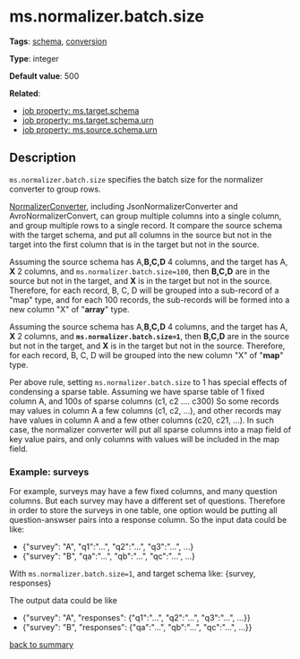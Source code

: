 # ms.normalizer.batch.size

**Tags**: 
[schema](https://github.com/linkedin/data-integration-library/blob/master/docs/parameters/categories.md#schema-properties),
[conversion](https://github.com/linkedin/data-integration-library/blob/master/docs/parameters/categories.md#conversion-properties)

**Type**: integer

**Default value**: 500

**Related**:

- [job property: ms.target.schema](https://github.com/linkedin/data-integration-library/blob/master/docs/parameters/ms.target.schema.md)
- [job property: ms.target.schema.urn](https://github.com/linkedin/data-integration-library/blob/master/docs/parameters/ms.target.schema.urn.md)
- [job property: ms.source.schema.urn](https://github.com/linkedin/data-integration-library/blob/master/docs/parameters/ms.source.schema.urn.md)

## Description

`ms.normalizer.batch.size` specifies the batch size for the normalizer converter
to group rows. 

[NormalizerConverter](https://github.com/linkedin/data-integration-library/blob/master/docs/components/normalizer-converter.md),
including JsonNormalizerConverter and AvroNormalizerConvert, can group multiple columns into a single column, and group 
multiple rows to a single record. It compare the source schema with the target schema,
and put all columns in the source but not in the target into the first column that 
is in the target but not in the source.  

Assuming the source schema has A,**B,C,D** 4 columns, and the target has A, **X** 2 columns, 
and `ms.normalizer.batch.size=100`, then **B,C,D** are in the source but not in the target,
and **X** is in the target but not in the source. Therefore, for each record, B, C, D will be grouped
into a sub-record of a "map" type, and for each 100 records, the sub-records will
be formed into a new column "X" of "**array**" type.

Assuming the source schema has A,**B,C,D** 4 columns, and the target has A, **X** 2 columns, 
and **`ms.normalizer.batch.size=1`**, then **B,C,D** are in the source but not in the target,
and **X** is in the target but not in the source. Therefore, for each record, B, C, D will be grouped
into the new column "X" of "**map**" type.

Per above rule, setting `ms.normalizer.batch.size` to 1 has special effects of condensing a sparse
table. Assuming we have sparse table of 1 fixed column A, and 100s of sparse
columns (c1, c2 .... c300)
So some records may values in column A a few columns (c1, c2, ...), and other records may
have values in column A and a few other columns (c20, c21, ...). In such case,
the normalizer converter will put all sparse columns into a map field of key value
pairs, and only columns with values will be included in the map field. 

### Example: surveys

For example, surveys may have a few fixed columns, and many question columns. But each
survey may have a different set of questions. Therefore in order to store the surveys
in one table, one option would be putting all question-answser pairs into a 
response column. So the input data could be like:
- {"survey": "A", "q1":"...", "q2":"...", "q3":"...", ...}
- {"survey": "B", "qa":"...", "qb":"...", "qc":"...", ...}

With `ms.normalizer.batch.size=1`, and target schema like: {survey, responses}

The output data could be like
- {"survey": "A", "responses": {"q1":"...", "q2":"...", "q3":"...", ...}}
- {"survey": "B", "responses": {"qa":"...", "qb":"...", "qc":"...", ...}}
 
[back to summary](https://github.com/linkedin/data-integration-library/blob/master/docs/parameters/summary.md#msnormalizerbatchsize)